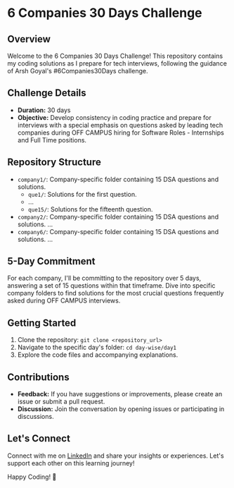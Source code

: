 # 6 Companies 30 Days Challenge

## Overview
Welcome to the 6 Companies 30 Days Challenge! This repository contains my coding solutions as I prepare for tech interviews, following the guidance of Arsh Goyal's #6Companies30Days challenge.

## Challenge Details
- **Duration:** 30 days
- **Objective:** Develop consistency in coding practice and prepare for interviews with a special emphasis on questions asked by leading tech companies during OFF                   CAMPUS hiring for Software Roles - Internships and Full Time positions.
## Repository Structure
- `company1/`: Company-specific folder containing 15 DSA questions and solutions.
  - `que1/`: Solutions for the first question.
  - ...
  - `que15/`: Solutions for the fifteenth question.
- `company2/`: Company-specific folder containing 15 DSA questions and solutions.
  ...
- `company6/`: Company-specific folder containing 15 DSA questions and solutions.
  ...

## 5-Day Commitment
For each company, I'll be committing to the repository over 5 days, answering a set of 15 questions within that timeframe. Dive into specific company folders to find solutions for the most crucial questions frequently asked during OFF CAMPUS interviews.

## Getting Started
1. Clone the repository: `git clone <repository_url>`
2. Navigate to the specific day's folder: `cd day-wise/day1`
3. Explore the code files and accompanying explanations.

## Contributions
- **Feedback:** If you have suggestions or improvements, please create an issue or submit a pull request.
- **Discussion:** Join the conversation by opening issues or participating in discussions.

## Let's Connect
Connect with me on [LinkedIn](<Your LinkedIn Profile Link](https://www.linkedin.com/in/harshad-madhbhave/>) and share your insights or experiences. Let's support each other on this learning journey!

Happy Coding! 🚀
